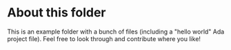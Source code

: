 About this folder
=================

This is an example folder with a bunch of files (including a "hello world" Ada project file). Feel free to look through and contribute where you like!